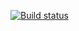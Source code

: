 [![Build status](https://ci.appveyor.com/api/projects/status/a6fvpkdelilart7e?svg=true)](https://ci.appveyor.com/project/tatsuya/csharp-cheat-sheet)
